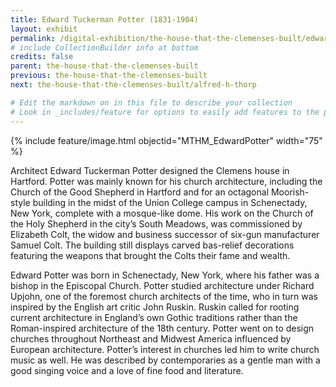 ```yaml
---
title: Edward Tuckerman Potter (1831-1904)
layout: exhibit
permalink: /digital-exhibition/the-house-that-the-clemenses-built/edward-tuckerman-potter.html
# include CollectionBuilder info at bottom
credits: false
parent: the-house-that-the-clemenses-built
previous: the-house-that-the-clemenses-built
next: the-house-that-the-clemenses-built/alfred-h-thorp

# Edit the markdown on in this file to describe your collection
# Look in _includes/feature for options to easily add features to the page
---
```


{% include feature/image.html objectid="MTHM_EdwardPotter" width="75" %}

Architect Edward Tuckerman Potter designed the Clemens house in Hartford. Potter was mainly known for his church architecture, including the Church of the Good Shepherd in Hartford and for an octagonal Moorish-style building in the midst of the Union College campus in Schenectady, New York, complete with a mosque-like dome.  His work on the Church of the Holy Shepherd in the city’s South Meadows, was commissioned by Elizabeth Colt, the widow and business successor of six-gun manufacturer Samuel Colt. The building still displays carved bas-relief decorations featuring the weapons that brought the Colts their fame and wealth. 

Edward Potter was born in Schenectady, New York, where his father was a bishop in the Episcopal Church.  Potter studied architecture under Richard Upjohn, one of the foremost church architects of the time, who in turn was inspired by the English art critic John Ruskin. Ruskin called for rooting current architecture in England’s own Gothic traditions rather than the Roman-inspired architecture of the 18th century. Potter went on to design churches throughout Northeast and Midwest America influenced by European architecture. Potter’s interest in churches led him to write church music as well. He was described by contemporaries as a gentle man with a good singing voice and a love of fine food and literature.  
